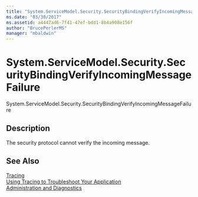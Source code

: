 ```yaml
---
title: "System.ServiceModel.Security.SecurityBindingVerifyIncomingMessageFailure"
ms.date: "03/30/2017"
ms.assetid: a4447ad6-7f41-47ef-bdd1-8b4a908e156f
author: "BrucePerlerMS"
manager: "mbaldwin"
---
```

# System.ServiceModel.Security.SecurityBindingVerifyIncomingMessageFailure
System.ServiceModel.Security.SecurityBindingVerifyIncomingMessageFailure  
  
## Description  
 The security protocol cannot verify the incoming message.  
  
## See Also  
 [Tracing](../../../../../docs/framework/wcf/diagnostics/tracing/index.md)  
 [Using Tracing to Troubleshoot Your Application](../../../../../docs/framework/wcf/diagnostics/tracing/using-tracing-to-troubleshoot-your-application.md)  
 [Administration and Diagnostics](../../../../../docs/framework/wcf/diagnostics/index.md)
